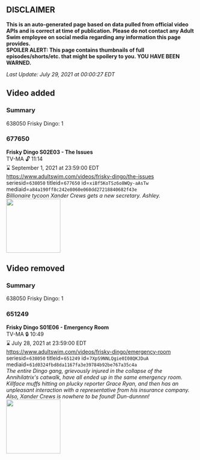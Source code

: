 ## DISCLAIMER
**This is an auto-generated page based on data pulled from official video APIs and is correct at time of publication. Please do not contact any Adult Swim employee on social media regarding any information this page provides.**  
**SPOILER ALERT: This page contains thumbnails of full episodes/shorts/etc. that might be spoilery to you. YOU HAVE BEEN WARNED.**  

_Last Update: July 29, 2021 at 00:00:27 EDT_
## Video added
### Summary
638050 Frisky Dingo: 1  
### 677650
**Frisky Dingo S02E03 - The Issues**  
TV-MA 🔓 11:14  
⌛ September 1, 2021 at 23:59:00 EDT  
https://www.adultswim.com/videos/frisky-dingo/the-issues  
seriesid=`638050` titleid=`677650` id=`xiBf5KoTSz6o8WQy-aAsTw` mediaid=`a84a190ff8c242e8060e060dd27218840682f43e`  
_Billionaire tycoon Xander Crews gets a new secretary.  Ashley._  
<a href="https://media.cdn.adultswim.com/uploads/20200304/thumbnails/2_20341657528-fd_016.jpg"><img src="https://media.cdn.adultswim.com/uploads/20200304/thumbnails/2_20341657528-fd_016.jpg" height="144px" /></a>
## Video removed
### Summary
638050 Frisky Dingo: 1  
### 651249
**Frisky Dingo S01E06 - Emergency Room**  
TV-MA 🔒 10:49  
⌛ July 28, 2021 at 23:59:00 EDT  
https://www.adultswim.com/videos/frisky-dingo/emergency-room  
seriesid=`638050` titleid=`651249` id=`7XpS9NNLQgie0I08QKJDuA` mediaid=`61d0324fbd8da1167fa3e39784b92be767a35c4a`  
_The entire Dingo gang, grievously injured in the collapse of the Annihilatrix's catwalk, have all ended up in the same emergency room. Killface muffs hitting on plucky reporter Grace Ryan, and then has an unpleasant interaction with a representative from his insurance company. Also, Xander Crews is nowhere to be found! Dun-dunnnn!_  
<a href="https://media.cdn.adultswim.com/uploads/20200304/thumbnails/2_20341653436-fd_006.jpg"><img src="https://media.cdn.adultswim.com/uploads/20200304/thumbnails/2_20341653436-fd_006.jpg" height="144px" /></a>
